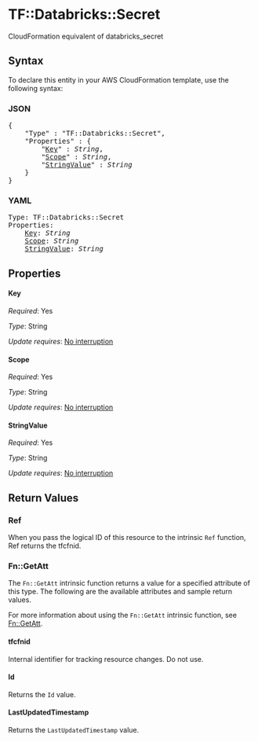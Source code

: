 # TF::Databricks::Secret

CloudFormation equivalent of databricks_secret

## Syntax

To declare this entity in your AWS CloudFormation template, use the following syntax:

### JSON

<pre>
{
    "Type" : "TF::Databricks::Secret",
    "Properties" : {
        "<a href="#key" title="Key">Key</a>" : <i>String</i>,
        "<a href="#scope" title="Scope">Scope</a>" : <i>String</i>,
        "<a href="#stringvalue" title="StringValue">StringValue</a>" : <i>String</i>
    }
}
</pre>

### YAML

<pre>
Type: TF::Databricks::Secret
Properties:
    <a href="#key" title="Key">Key</a>: <i>String</i>
    <a href="#scope" title="Scope">Scope</a>: <i>String</i>
    <a href="#stringvalue" title="StringValue">StringValue</a>: <i>String</i>
</pre>

## Properties

#### Key

_Required_: Yes

_Type_: String

_Update requires_: [No interruption](https://docs.aws.amazon.com/AWSCloudFormation/latest/UserGuide/using-cfn-updating-stacks-update-behaviors.html#update-no-interrupt)

#### Scope

_Required_: Yes

_Type_: String

_Update requires_: [No interruption](https://docs.aws.amazon.com/AWSCloudFormation/latest/UserGuide/using-cfn-updating-stacks-update-behaviors.html#update-no-interrupt)

#### StringValue

_Required_: Yes

_Type_: String

_Update requires_: [No interruption](https://docs.aws.amazon.com/AWSCloudFormation/latest/UserGuide/using-cfn-updating-stacks-update-behaviors.html#update-no-interrupt)

## Return Values

### Ref

When you pass the logical ID of this resource to the intrinsic `Ref` function, Ref returns the tfcfnid.

### Fn::GetAtt

The `Fn::GetAtt` intrinsic function returns a value for a specified attribute of this type. The following are the available attributes and sample return values.

For more information about using the `Fn::GetAtt` intrinsic function, see [Fn::GetAtt](https://docs.aws.amazon.com/AWSCloudFormation/latest/UserGuide/intrinsic-function-reference-getatt.html).

#### tfcfnid

Internal identifier for tracking resource changes. Do not use.

#### Id

Returns the <code>Id</code> value.

#### LastUpdatedTimestamp

Returns the <code>LastUpdatedTimestamp</code> value.

